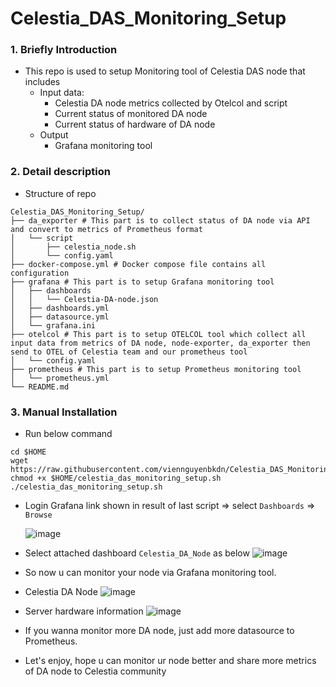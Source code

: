 # Celestia_DAS_Monitoring_Setup
### 1. Briefly Introduction
- This repo is used to setup Monitoring tool of Celestia DAS node that includes
  + Input data: 
    * Celestia DA node metrics collected by Otelcol and script
    * Current status of monitored DA node
    * Current status of hardware of DA node
  + Output
    * Grafana monitoring tool

### 2. Detail description
- Structure of repo
```
Celestia_DAS_Monitoring_Setup/
├── da_exporter # This part is to collect status of DA node via API and convert to metrics of Prometheus format
│   └── script
│       ├── celestia_node.sh 
│       └── config.yaml
├── docker-compose.yml # Docker compose file contains all configuration
├── grafana # This part is to setup Grafana monitoring tool
│   ├── dashboards
│   │   └── Celestia-DA-node.json
│   ├── dashboards.yml
│   ├── datasource.yml
│   └── grafana.ini
├── otelcol # This part is to setup OTELCOL tool which collect all input data from metrics of DA node, node-exporter, da_exporter then send to OTEL of Celestia team and our prometheus tool
│   └── config.yaml
├── prometheus # This part is to setup Prometheus monitoring tool
│   └── prometheus.yml
└── README.md
```

### 3. Manual Installation
- Run below command
```
cd $HOME
wget https://raw.githubusercontent.com/viennguyenbkdn/Celestia_DAS_Monitoring_Setup/main/celestia_das_monitoring_setup.sh
chmod +x $HOME/celestia_das_monitoring_setup.sh
./celestia_das_monitoring_setup.sh
```

- Login Grafana link shown in result of last script => select `Dashboards` => `Browse`
 
  ![image](https://user-images.githubusercontent.com/91453629/232376637-f7422623-0371-4412-9778-739342b53152.png)

- Select attached dashboard `Celestia_DA_Node` as below
![image](https://user-images.githubusercontent.com/91453629/232376375-265689bd-5db7-4617-bcec-d74ad83e4fbb.png)

- So now u can monitor your node via Grafana monitoring tool.
 
* Celestia DA Node
  ![image](https://user-images.githubusercontent.com/91453629/237025409-33673517-05c1-418e-a2bf-74f1ab99e204.png)

* Server hardware information
  ![image](https://user-images.githubusercontent.com/91453629/237025786-990682f6-ebe5-41a9-bc67-e204e1405c36.png)

- If you wanna monitor more DA node, just add more datasource to Prometheus.

- Let's enjoy, hope u can monitor ur node better and share more metrics of DA node to Celestia community
